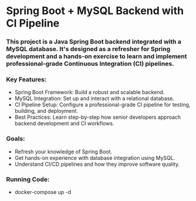 # Spring Boot + MySQL Backend with CI Pipeline

### This project is a Java Spring Boot backend integrated with a MySQL database. It's designed as a refresher for Spring development and a hands-on exercise to learn and implement professional-grade Continuous Integration (CI) pipelines.

### Key Features:
- Spring Boot Framework: Build a robust and scalable backend.
- MySQL Integration: Set up and interact with a relational database.
- CI Pipeline Setup: Configure a professional-grade CI pipeline for testing, building, and deployment.
- Best Practices: Learn step-by-step how senior developers approach backend development and CI workflows.
### Goals:
- Refresh your knowledge of Spring Boot.
- Get hands-on experience with database integration using MySQL.
- Understand CI/CD pipelines and how they improve software quality.

### Running Code:
- docker-compose up -d

